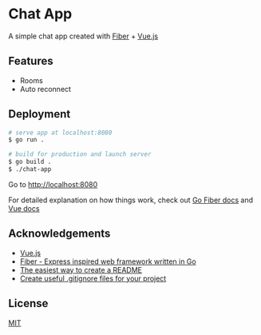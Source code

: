 # Chat App

A simple chat app created with [Fiber](https://github.com/gofiber/fiber) + [Vue.js](https://github.com/vuejs/vue)

## Features

- Rooms
- Auto reconnect

## Deployment

```bash
# serve app at localhost:8080
$ go run .

# build for production and launch server
$ go build .
$ ./chat-app

```

Go to [http://localhost:8080](http://localhost:8080)

For detailed explanation on how things work, check out [Go Fiber docs](https://gofiber.io) and [Vue docs](https://vuejs.org)

## Acknowledgements

- [Vue.js](https://github.com/vuejs/vue)
- [Fiber - Express inspired web framework written in Go](https://github.com/gofiber/fiber)
- [The easiest way to create a README](https://readme.so/editor)
- [Create useful .gitignore files for your project](https://www.toptal.com/developers/gitignore)

## License

[MIT](https://choosealicense.com/licenses/mit/)
